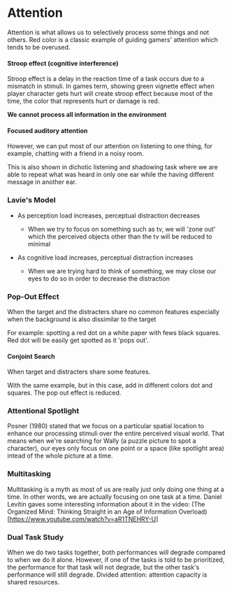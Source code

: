 # Attention

Attention is what allows us to selectively process some things and not others.
Red color is a classic example of guiding gamers' attention which tends to be overused.

#### Stroop effect (cognitive interference)
Stroop effect is a delay in the reaction time of a task occurs due to a mismatch in stimuli. In games term, showing green vignette effect when player character gets hurt will create stroop effect because most of the time, the color that represents hurt or damage is red.

**We cannot process all information in the environment**

#### Focused auditory attention
However, we can put most of our attention on listening to one thing, for example, chatting with a friend in a noisy room.

This is also shown in dichotic listening and shadowing task where we are able to repeat what was heard in only one ear while the having different message in another ear.

### Lavie's Model

- As perception load increases, perceptual distraction decreases
  - When we try to focus on something such as tv, we will 'zone out' which the perceived objects other than the tv will be reduced to minimal

- As cognitive load increases, perceptual distraction increases
  - When we are trying hard to think of something, we may close our eyes to do so in order to decrease the distraction

### Pop-Out Effect
When the target and the distracters share no common features especially when the background is also dissimilar to the target

For example: spotting a red dot on a white paper with fews black squares. Red dot will be easily get spotted as it 'pops out'.

#### Conjoint Search
When target and distracters share some features.

With the same example, but in this case, add in different colors dot and squares. The pop out effect is reduced.

### Attentional Spotlight
Posner (1980) stated that we focus on a particular spatial location to enhance our processing stimuli over the entire perceived visual world. That means when we're searching for Wally (a puzzle picture to spot a character), our eyes only focus on one point or a space (like spotlight area) intead of the whole picture at a time. 

### Multitasking
Multitasking is a myth as most of us are really just only doing one thing at a time. In other words, we are actually focusing on one task at a time. Daniel Levitin gaves some interesting information about it in the video: (The Organized Mind: Thinking Straight in an Age of Information Overload)[https://www.youtube.com/watch?v=aR1TNEHRY-U]

### Dual Task Study
When we do two tasks together, both performances will degrade compared to when we do it alone.
However, if one of the tasks is told to be prioritized, the performance for that task will not degrade, but the other task's performance will still degrade. 
Divided attention: attention capacity is shared resources.
